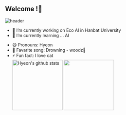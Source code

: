 ## Welcome !👋
<!--title-->
![header](https://capsule-render.vercel.app/api?type=wave&color=auto&height=250&section=header&text=Hyeon's%20IT%20World&fontSize=90&theme=radical)
<!--introduce-->
- 🔭 I’m currently working on Eco AI in Hanbat University
- 🌱 I’m currently learning ... AI
<!-- 👯 I’m looking to collaborate on ...
- 🤔 I’m looking for help with ...
- 💬 Ask me about ...
- 📫 How to reach me: ... -->
- 😄 Pronouns: Hyeon 
- 🎼 Favarite song: Drowning - woodz🎵
- ⚡ Fun fact: I love cat <br/>
<a href="https://github.com/hyeon0520"><img align="center" style="height:165px" src="https://github-readme-stats.vercel.app/api?username=hyeon0520&show_icons=true&theme=nord&hide_border=true" alt="Hyeon's github stats" /></a>
<a href="https://github.com/hyeon0520"><img align="center" style="height:165px" src="https://github-readme-stats.vercel.app/api/top-langs/?username=hyeon0520&layout=compact&theme=nord&hide_border=true" /></a><br/>
